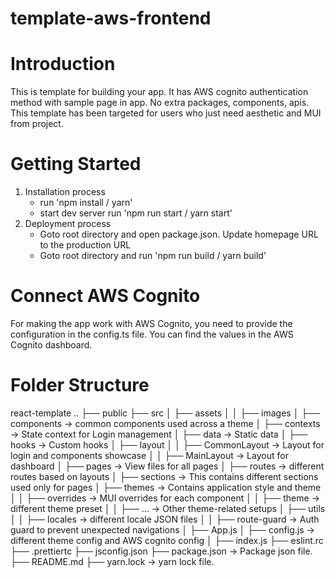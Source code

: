# template-aws-frontend

# Introduction

This is template for building your app. It has AWS cognito authentication method with sample page in app. No extra packages, components, apis. This template has been targeted for users who just need aesthetic and MUI from project.

# Getting Started

1. Installation process
   - run 'npm install / yarn'
   - start dev server run 'npm run start / yarn start'
2. Deployment process
   - Goto root directory and open package.json. Update homepage URL to the
     production URL
   - Goto root directory and run 'npm run build / yarn build'

# Connect AWS Cognito

For making the app work with AWS Cognito, you need to provide the configuration in the config.ts file. You can find the values in the AWS Cognito dashboard.

# Folder Structure

react-template
..
├── public
├── src
│ ├── assets
│ │ ├── images
│ ├── components -> common components used across a theme
│ ├── contexts -> State context for Login management
│ ├── data -> Static data
│ ├── hooks -> Custom hooks
│ ├── layout
│ │ ├── CommonLayout -> Layout for login and components showcase
│ │ ├── MainLayout -> Layout for dashboard
│ ├── pages -> View files for all pages
│ ├── routes -> different routes based on layouts
│ ├── sections -> This contains different sections used only for pages
│ ├── themes -> Contains application style and theme
│ │ ├── overrides -> MUI overrides for each component
│ │ ├── theme -> different theme preset
│ │ ├── ... -> Other theme-related setups
│ ├── utils
│ │ ├── locales -> different locale JSON files
│ │ ├── route-guard -> Auth guard to prevent unexpected navigations
│ ├── App.js
│ ├── config.js -> different theme config and AWS cognito config
│ ├── index.js
├── eslint.rc
├── .prettiertc
├── jsconfig.json
├── package.json -> Package json file.
├── README.md
├── yarn.lock -> yarn lock file.
